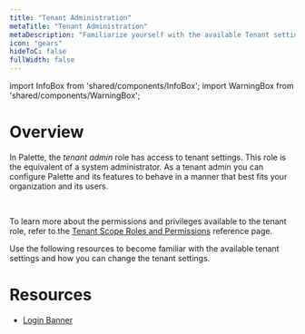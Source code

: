 ```yaml
---
title: "Tenant Administration"
metaTitle: "Tenant Administration"
metaDescription: "Familiarize yourself with the available Tenant settings and how you can control the behavior of your tenant."
icon: "gears"
hideToC: false
fullWidth: false
---
```


import InfoBox from 'shared/components/InfoBox';
import WarningBox from 'shared/components/WarningBox';

# Overview

In Palette, the *tenant admin* role has access to tenant settings. This role is the equivalent of a system administrator. As a tenant admin you can configure Palette and its features to behave in a manner that best fits your organization and its users. 

<br />

<InfoBox>

To learn more about the permissions and privileges available to the tenant role, refer to the [Tenant Scope Roles and Permissions](/user-management/palette-rbac/tenant-scope-roles-permissions) reference page.

</InfoBox>


Use the following resources to become familiar with the available tenant settings and how you can change the tenant settings.


# Resources

- [Login Banner]()


<br />
